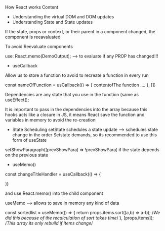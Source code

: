 How React works
Content
-  Understanding the virtual DOM and DOM updates
- Understanding State and State updates

If the state, props or context, or their parent in a component changed, the component is reeavaluated

To avoid Reevaluate components

use:
React.memo(DemoOutput); --> to evaluate if any PROP has changed!!!

- useCallback

Allow us to store a function to avoid to recreate a function in every run

const nameOfFunction = usCallback(() => {
    contentofThe function ....
}, [])

Dependencies are any state that you use in the function (same as useEffect();

It is important to pass in the dependencies into the array because this hooks acts like a closure in JS, it means React save the function and variables in memory to avoid the re-creation


<!--Components and States------------------------------>

- State Scheduling
setState schedules a state update --> schedules state change in the order Setstate demands, so its recommended to use this form of useState

setShowParagraph((prevShowPara) => !prevShowPara) if the state depends on the previous state


- useMemo()

const changeTitleHandler = useCallback(() => {

})

and use React.memo() into the child component

useMemo --> allows to save in memory any kind of data

const sortedlist = useMemo(() => {
    return props.items.sort((a,b) => a-b);          /*We did this because of the recalculation of sort takes time*/
}, [props.items]);
/*This array its only rebuild if items change*/


